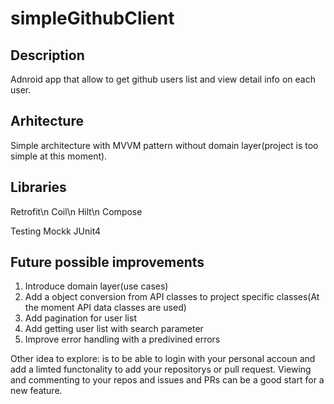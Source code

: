 # simpleGithubClient

## Description
Adnroid app that allow to get github users list and view detail info on each user.

## Arhitecture
Simple architecture with MVVM pattern without domain layer(project is too simple at this moment).

## Libraries
Retrofit\n
Coil\n
Hilt\n
Compose

Testing
Mockk
JUnit4

## Future possible improvements
1) Introduce domain layer(use cases)
2) Add a object conversion from API classes to project specific classes(At the moment API data classes are used)
3) Add pagination for user list
4) Add getting user list with search parameter
5) Improve error handling with a predivined errors

Other idea to explore: is to be able to login with your personal accoun and add a limted functonality to add your repositorys or pull request.
Viewing and commenting to your repos and issues and PRs can be a good start for a new feature.
